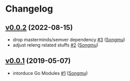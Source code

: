 # Changelog

## [v0.0.2](https://github.com/Songmu/gitmock/compare/v0.0.1...v0.0.2) (2022-08-15)

* drop masterminds/semver dependency [#3](https://github.com/Songmu/gitmock/pull/3) ([Songmu](https://github.com/Songmu))
* adjust releng related stuffs [#2](https://github.com/Songmu/gitmock/pull/2) ([Songmu](https://github.com/Songmu))

## [v0.0.1](https://github.com/Songmu/gitmock/compare/13d9f7ce4d43...v0.0.1) (2019-05-07)

* intorduce Go Modules [#1](https://github.com/Songmu/gitmock/pull/1) ([Songmu](https://github.com/Songmu))
